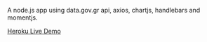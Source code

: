 A node.js app using data.gov.gr api, axios, chartjs, handlebars and momentjs.

[Heroku Live Demo](https://covidgreece.herokuapp.com)

